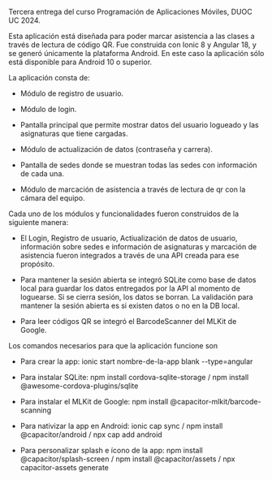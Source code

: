 Tercera entrega del curso Programación de Aplicaciones Móviles, DUOC UC 2024.

Esta aplicación está diseñada para poder marcar asistencia a las clases a través de lectura de código QR. Fue construida con Ionic 8 y Angular 18, y se generó únicamente la plataforma Android. En este caso la aplicación sólo está disponible para Android 10 o superior.

La aplicación consta de:

- Módulo de registro de usuario.

- Módulo de login.

- Pantalla principal que permite mostrar datos del usuario logueado y las asignaturas que tiene cargadas.

- Módulo de actualización de datos (contraseña y carrera).

- Pantalla de sedes donde se muestran todas las sedes con información de cada una.

- Módulo de marcación de asistencia a través de lectura de qr con la cámara del equipo.


Cada uno de los módulos y funcionalidades fueron construidos de la siguiente manera:

- El Login, Registro de usuario, Actiualización de datos de usuario, información sobre sedes e información de asignaturas y marcación de asistencia fueron integrados a través de una API creada para ese propósito.

- Para mantener la sesión abierta se integró SQLite como base de datos local para guardar los datos entregados por la API al momento de loguearse. Si se cierra sesión, los datos se borran. La validación para mantener la sesión abierta es si existen datos o no en la DB local.

- Para leer códigos QR se integró el BarcodeScanner del MLKit de Google.


Los comandos necesarios para que la aplicación funcione son

- Para crear la app: ionic start nombre-de-la-app blank --type=angular

- Para instalar SQLite: npm install cordova-sqlite-storage / npm install @awesome-cordova-plugins/sqlite

- Para instalar el MLKit de Google: npm install @capacitor-mlkit/barcode-scanning

- Para nativizar la app en Android: ionic cap sync / npm install @capacitor/android / npx cap add android

- Para personalizar splash e ícono de la app: npm install @capacitor/splash-screen / npm install @capacitor/assets / npx capacitor-assets generate
